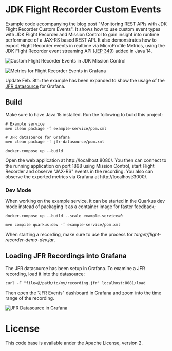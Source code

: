 # JDK Flight Recorder Custom Events

Example code accompanying the [blog post](https://www.morling.dev/blog/rest-api-monitoring-with-custom-jdk-flight-recorder-events/) "Monitoring REST APIs with JDK Flight Recorder Custom Events".
It shows how to use custom event types with JDK Flight Recorder and Mission Control to gain insight into runtime performance of a JAX-RS based REST API.
It also demonstrates how to export Flight Recorder events in realtime via MicroProfile Metrics, using the JDK Flight Recorder event streaming API ([JEP 349](https://openjdk.java.net/jeps/349)) added in Java 14.

![Custom Flight Recorder Events in JDK Mission Control](jfr_jax_rs_events.png)

![Metrics for Flight Recorder Events in Grafana](jfr_grafana.png)

Update Feb. 8th: the example has been expanded to show the usage of the [JFR datasource](https://github.com/rh-jmc-team/jfr-datasource) for Grafana.

## Build

Make sure to have Java 15 installed.
Run the following to build this project:

```shell
# Example service
mvn clean package -f example-service/pom.xml

# JFR datasource for Grafana
mvn clean package -f jfr-datasource/pom.xml

docker-compose up --build
```

Open the web application at http://localhost:8080/.
You then can connect to the running application on port 1898 using Mission Control,
start Flight Recorder and observe "JAX-RS" events in the recording.
You also can observe the exported metrics via Grafana at http://localhost:3000/.

### Dev Mode

When working on the example service, it can be started in the Quarkus dev mode instead of packaging it as a container image for faster feedback;

```shell
docker-compose up --build --scale example-service=0

mvn compile quarkus:dev -f example-service/pom.xml
```

When starting a recording, make sure to use the process for _target/flight-recorder-demo-dev.jar_.

## Loading JFR Recordings into Grafana

The JFR datasource has been setup in Grafana.
To examine a JFR recording, load it into the datasource:

```shell
curl -F "file=@/path/to/my/recording.jfr" localhost:8081/load
```

Then open the "JFR Events" dashboard in Grafana and zoom into the time range of the recording.

![JFR Datasource in Grafana](jfr_datasource.png)

# License

This code base is available ander the Apache License, version 2.
